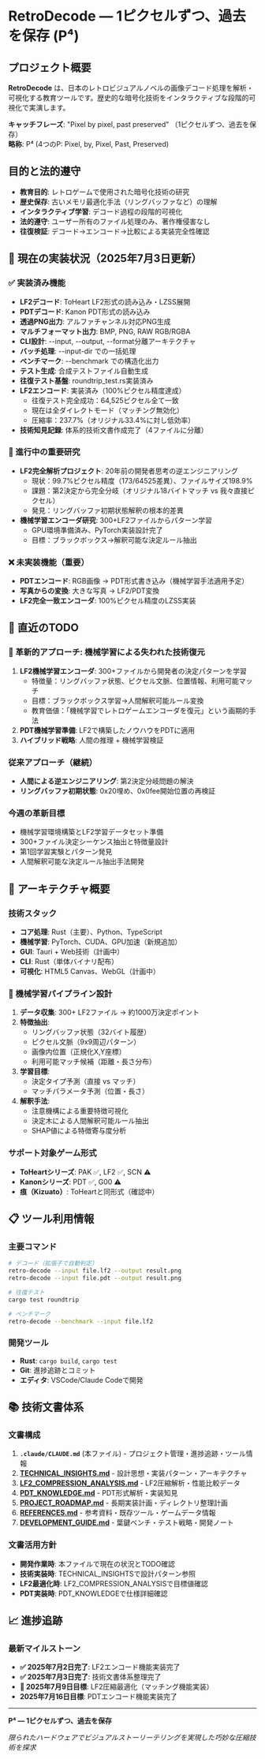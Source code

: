 # RetroDecode — 1ピクセルずつ、過去を保存 (P⁴)

## プロジェクト概要

**RetroDecode** は、日本のレトロビジュアルノベルの画像デコード処理を解析・可視化する教育ツールです。歴史的な暗号化技術をインタラクティブな段階的可視化で実演します。

**キャッチフレーズ**: "Pixel by pixel, past preserved" （1ピクセルずつ、過去を保存）  
**略称**: P⁴ (4つのP: Pixel, by, Pixel, Past, Preserved)

## 目的と法的遵守

- **教育目的**: レトロゲームで使用された暗号化技術の研究
- **歴史保存**: 古いメモリ最適化手法（リングバッファなど）の理解
- **インタラクティブ学習**: デコード過程の段階的可視化
- **法的遵守**: ユーザー所有のファイル処理のみ、著作権侵害なし
- **往復検証**: デコード→エンコード→比較による実装完全性確認

## 🚧 現在の実装状況（2025年7月3日更新）

### ✅ 実装済み機能
- **LF2デコード**: ToHeart LF2形式の読み込み・LZSS展開
- **PDTデコード**: Kanon PDT形式の読み込み
- **透過PNG出力**: アルファチャンネル対応PNG生成
- **マルチフォーマット出力**: BMP, PNG, RAW RGB/RGBA
- **CLI設計**: --input, --output, --format分離アーキテクチャ
- **バッチ処理**: --input-dir での一括処理
- **ベンチマーク**: --benchmark での構造化出力
- **テスト生成**: 合成テストファイル自動生成
- **往復テスト基盤**: roundtrip_test.rs実装済み
- **LF2エンコード**: 実装済み（100%ピクセル精度達成）
  - 往復テスト完全成功：64,525ピクセル全て一致
  - 現在は全ダイレクトモード（マッチング無効化）
  - 圧縮率：237.7%（オリジナル33.4%に対し低効率）
- **技術知見記録**: 体系的技術文書作成完了（4ファイルに分離）

### 🔬 進行中の重要研究
- **LF2完全解析プロジェクト**: 20年前の開発者思考の逆エンジニアリング
  - 現状：99.7%ピクセル精度（173/64525差異）、ファイルサイズ198.9%
  - 課題：第2決定から完全分岐（オリジナル18バイトマッチ vs 我々直接ピクセル）
  - 発見：リングバッファ初期状態解釈の根本的差異
- **機械学習エンコーダ研究**: 300+LF2ファイルからパターン学習
  - GPU環境準備済み、PyTorch実装設計完了
  - 目標：ブラックボックス→解釈可能な決定ルール抽出

### ❌ 未実装機能（重要）
- **PDTエンコード**: RGB画像 → PDT形式書き込み（機械学習手法適用予定）
- **写真からの変換**: 大きな写真 → LF2/PDT変換
- **LF2完全一致エンコーダ**: 100%ピクセル精度のLZSS実装

## 🎯 直近のTODO

### 🚀 革新的アプローチ: 機械学習による失われた技術復元
1. **LF2機械学習エンコーダ**: 300+ファイルから開発者の決定パターンを学習
   - 特徴量：リングバッファ状態、ピクセル文脈、位置情報、利用可能マッチ
   - 目標：ブラックボックス学習→人間解釈可能ルール変換
   - 教育価値：「機械学習でレトロゲームエンコーダを復元」という画期的手法
2. **PDT機械学習準備**: LF2で構築したノウハウをPDTに適用
3. **ハイブリッド戦略**: 人間の推理 + 機械学習検証

### 従来アプローチ（継続）
- **人間による逆エンジニアリング**: 第2決定分岐問題の解決
- **リングバッファ初期状態**: 0x20埋め、0x0fee開始位置の再検証

### 今週の革新目標
- 機械学習環境構築とLF2学習データセット準備
- 300+ファイル決定シーケンス抽出と特徴量設計
- 第1回学習実験とパターン発見
- 人間解釈可能な決定ルール抽出手法開発

## 🚀 アーキテクチャ概要

### 技術スタック
- **コア処理**: Rust（主要）、Python、TypeScript  
- **機械学習**: PyTorch、CUDA、GPU加速（新規追加）
- **GUI**: Tauri + Web技術（計画中）
- **CLI**: Rust（単体バイナリ配布）
- **可視化**: HTML5 Canvas、WebGL（計画中）

### 🧠 機械学習パイプライン設計
1. **データ収集**: 300+ LF2ファイル → 約1000万決定ポイント
2. **特徴抽出**: 
   - リングバッファ状態（32バイト履歴）
   - ピクセル文脈（9x9周辺パターン）  
   - 画像内位置（正規化X,Y座標）
   - 利用可能マッチ候補（距離・長さ分布）
3. **学習目標**: 
   - 決定タイプ予測（直接 vs マッチ）
   - マッチパラメータ予測（位置・長さ）
4. **解釈手法**:
   - 注意機構による重要特徴可視化
   - 決定木による人間解釈可能ルール抽出
   - SHAP値による特徴寄与度分析

### サポート対象ゲーム形式
- **ToHeartシリーズ**: PAK ✅, LF2 ✅, SCN ⚠️
- **Kanonシリーズ**: PDT ✅, G00 ⚠️
- **痕（Kizuato）**: ToHeartと同形式（確認中）

## 📋 ツール利用情報

### 主要コマンド
```bash
# デコード（拡張子で自動判定）
retro-decode --input file.lf2 --output result.png
retro-decode --input file.pdt --output result.png

# 往復テスト
cargo test roundtrip

# ベンチマーク
retro-decode --benchmark --input file.lf2
```

### 開発ツール
- **Rust**: `cargo build`, `cargo test`
- **Git**: 進捗追跡とコミット
- **エディタ**: VSCode/Claude Codeで開発

## 📚 技術文書体系

### 文書構成
1. **`.claude/CLAUDE.md`** (本ファイル) - プロジェクト管理・進捗追跡・ツール情報
2. **[TECHNICAL_INSIGHTS.md](.claude/TECHNICAL_INSIGHTS.md)** - 設計思想・実装パターン・アーキテクチャ
3. **[LF2_COMPRESSION_ANALYSIS.md](.claude/LF2_COMPRESSION_ANALYSIS.md)** - LF2圧縮解析・性能比較データ
4. **[PDT_KNOWLEDGE.md](.claude/PDT_KNOWLEDGE.md)** - PDT形式解析・実装知見
5. **[PROJECT_ROADMAP.md](.claude/PROJECT_ROADMAP.md)** - 長期実装計画・ディレクトリ整理計画
6. **[REFERENCES.md](.claude/REFERENCES.md)** - 参考資料・既存ツール・ゲームデータ情報
7. **[DEVELOPMENT_GUIDE.md](.claude/DEVELOPMENT_GUIDE.md)** - 葉鍵ベンチ・テスト戦略・開発ノート

### 文書活用方針
- **開発作業時**: 本ファイルで現在の状況とTODO確認
- **技術実装時**: TECHNICAL_INSIGHTSで設計パターン参照
- **LF2最適化時**: LF2_COMPRESSION_ANALYSISで目標値確認
- **PDT実装時**: PDT_KNOWLEDGEで仕様詳細確認

## 📈 進捗追跡

### 最新マイルストーン
- **✅ 2025年7月2日完了**: LF2エンコード機能実装完了
- **✅ 2025年7月3日完了**: 技術文書体系整理完了
- **🎯 2025年7月9日目標**: LF2圧縮最適化（マッチング機能実装）
- **2025年7月16日目標**: PDTエンコード機能実装完了

---

**P⁴ — 1ピクセルずつ、過去を保存**

*限られたハードウェアでビジュアルストーリーテリングを実現した巧妙な圧縮技術を探求*